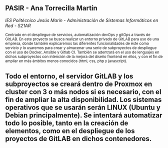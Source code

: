 ## PASIR - Ana Torrecilla Martín

*IES Politécnico Jesús Marín - Administración de Sistemas Informáticos en Red - S21AR*

<sub>Centrado en el despliegue de servicios, automatización devOps y gitOps a través de GitLAB. En este proyecto se busca realizar un entorno privado de GitLAB para uso de una empresa, donde también explicaremos las diferentes funcionalidades de éste como servicio y lo usaremos para crear y almacenar una serie de subproyectos de despliegue con el uso de Docker, Ansible y Gitlab CI. También se adentrará en el uso de lenguajes en dichos subproyectos con intención de la mejora del diseño frontend en ellos, y con el fin de ampliar en más ámbitos menos conocidos (html, css, php y javascript). 
  
Todo el entorno, el servidor GitLAB y los subproyectos se creará dentro de Proxmox en cluster con 3 o más nodos si es necesario, con el fin de ampliar la alta disponibilidad. Los sistemas operativos que se usarán serán LINUX (Ubuntu y Debian principalmente). Se intentará automatizar todo lo posible, tanto en la creación de elementos, como en el despliegue de los proyectos de GitLAB en dichos contenedores.</sub>
----------------------------------------------------------------------------------------


